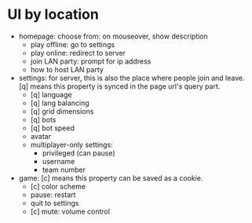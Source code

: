 
# UI by location

- homepage: choose from:
  on mouseover, show description
  - play offline: go to settings
  - play online: redirect to server
  - join LAN party: prompt for ip address
  - how to host LAN party
- settings:
  for server, this is also the place where people join and leave.
  [q] means this property is synced in the page url's query part.
  - [q] language
  - [q] lang balancing
  - [q] grid dimensions
  - [q] bots
  - [q] bot speed
  - avatar
  - multiplayer-only settings:
    - privileged (can pause)
    - username
    - team number
- game:
  [c] means this property can be saved as a cookie.
  - [c] color scheme
  - pause: restart
  - quit to settings
  - [c] mute: volume control
